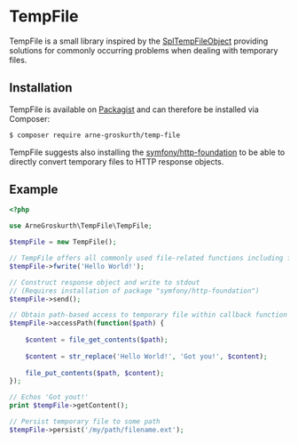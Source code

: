 # TempFile

TempFile is a small library inspired by the [SplTempFileObject](http://php.net/manual/en/class.spltempfileobject.php) providing solutions for commonly occurring problems when dealing with temporary files.


## Installation

TempFile is available on [Packagist](https://packagist.org/packages/arne-groskurth/temp-file) and can therefore be installed via Composer:

```bash
$ composer require arne-groskurth/temp-file
```

TempFile suggests also installing the [symfony/http-foundation](https://github.com/symfony/http-foundation) to be able to directly convert temporary files to HTTP response objects.


## Example

```php
<?php

use ArneGroskurth\TempFile\TempFile;

$tempFile = new TempFile();

// TempFile offers all commonly used file-related functions including fread, fwrite, ftell, fseek and feof.
$tempFile->fwrite('Hello World!');

// Construct response object and write to stdout
// (Requires installation of package "symfony/http-foundation")
$tempFile->send();

// Obtain path-based access to temporary file within callback function
$tempFile->accessPath(function($path) {
    
    $content = file_get_contents($path);
    
    $content = str_replace('Hello World!', 'Got you!', $content);
    
    file_put_contents($path, $content);
});

// Echos 'Got yout!'
print $tempFile->getContent();

// Persist temporary file to some path
$tempFile->persist('/my/path/filename.ext');
```
